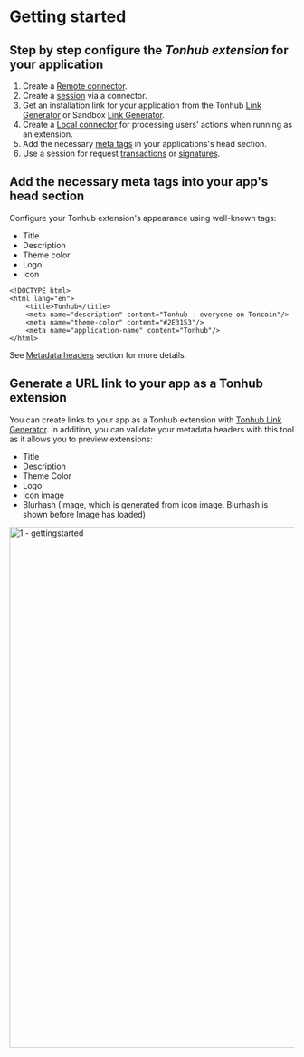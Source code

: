 # Getting started

## Step by step configure the _Tonhub extension_ for your application

1. Create a [Remote connector](https://developers.tonhub.com/docs/tonhub-remote-connector).
2. Create a [session](https://developers.tonhub.com/docs/tonhub-remote-connector#starting-a-new-session) via a connector.
3. Get an installation link for your application from the Tonhub [Link Generator](https://tonwhales.com/tools/link) or Sandbox [Link Generator](https://sandbox.tonwhales.com/tools/link). 
4. Create a [Local connector](https://developers.tonhub.com/docs/tonhub-local-connector) for processing users' actions when running as an extension.
5. Add the necessary [meta tags](https://github.com/Reveloper/TwhExt/edit/main/Doc%20short/Getting%20start.md#add-the-necessary-meta-tags-into-your-apps-head-section) in your applications's head section.
6. Use a session for request [transactions](https://developers.tonhub.com/docs/tonhub-remote-connector#requesting-transaction) or [signatures](https://developers.tonhub.com/docs/tonhub-remote-connector#requesting-signature).




## Add the necessary meta tags into your app's head section

Configure your Tonhub extension's appearance using well-known tags: 
- Title
- Description 
- Theme color
- Logo 
- Icon 


```
<!DOCTYPE html>
<html lang="en">
    <title>Tonhub</title>
    <meta name="description" content="Tonhub - everyone on Toncoin"/>
    <meta name="theme-color" content="#2E3153"/>
    <meta name="application-name" content="Tonhub"/>
</html>
```
See [Metadata headers](https://developers.tonhub.com/docs/metadata-headers) section for more details. 

## Generate a URL link to your app as a Tonhub extension

You can create links to your app as a Tonhub extension with [Tonhub Link Generator](https://developers.tonhub.com/docs/tonhub-link-generator). In addition, you can validate your metadata headers with this tool as it allows you to preview extensions: 
- Title
- Description
- Theme Color
- Logo
- Icon image 
- Blurhash (Image, which is generated from icon image. Blurhash is shown before Image has loaded) 

<img width="919" alt="1 - gettingstarted" src="https://user-images.githubusercontent.com/39581753/179059354-c2656e9d-890c-4075-9f16-c7b09ced7680.png">
